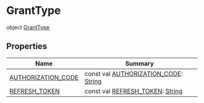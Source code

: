 # GrantType


object [GrantType](index.md)

## Properties

| Name | Summary |
|---|---|
| [AUTHORIZATION_CODE](-a-u-t-h-o-r-i-z-a-t-i-o-n_-c-o-d-e.md) | const val [AUTHORIZATION_CODE](-a-u-t-h-o-r-i-z-a-t-i-o-n_-c-o-d-e.md): [String](https://kotlinlang.org/api/latest/jvm/stdlib/kotlin/-string/index.html) |
| [REFRESH_TOKEN](-r-e-f-r-e-s-h_-t-o-k-e-n.md) | const val [REFRESH_TOKEN](-r-e-f-r-e-s-h_-t-o-k-e-n.md): [String](https://kotlinlang.org/api/latest/jvm/stdlib/kotlin/-string/index.html) |
